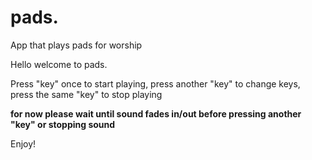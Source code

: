 # pads.
App that plays pads for worship

Hello welcome to pads.

Press "key" once to start playing,
 press another "key" to change keys, 
 press the same "key" to stop playing


**for now please wait until sound fades in/out before pressing another "key" or stopping sound**

Enjoy!
